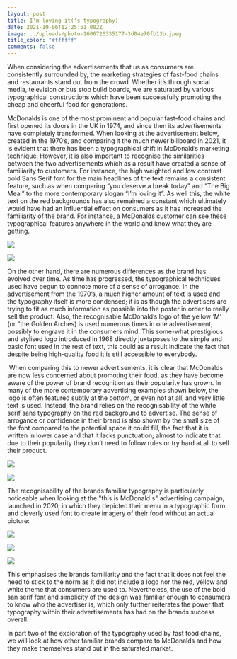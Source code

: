 ```yaml
---
layout: post
title: I'm loving it('s typography)
date: 2021-10-06T12:25:51.002Z
image: ../uploads/photo-1606720335177-3d04e70fb13b.jpeg
title_color: "#ffffff"
comments: false
---
```

When considering the advertisements that us as consumers are consistently surrounded by, the marketing strategies of fast-food chains and restaurants stand out from the crowd. Whether it’s through social media, television or bus stop build boards, we are saturated by various typographical constructions which have been successfully promoting the cheap and cheerful food for generations.

McDonalds is one of the most prominent and popular fast-food chains and first opened its doors in the UK in 1974, and since then its advertisements have completely transformed. When looking at the advertisement below, created in the 1970’s, and comparing it the much newer billboard in 2021, it is evident that there has been a typographical shift in McDonald’s marketing technique. However, it is also important to recognise the similarities between the two advertisements which as a result have created a sense of familiarity to customers. For instance, the high weighted and low contrast bold Sans Serif font for the main headlines of the text remains a consistent feature, such as when comparing “you deserve a break today” and “The Big Meal” to the more contemporary slogan “I’m loving it”. As well this, the white text on the red backgrounds has also remained a constant which ultimately would have had an influential effect on consumers as it has increased the familiarity of the brand. For instance, a McDonalds customer can see these typographical features anywhere in the world and know what they are getting.

![](../uploads/6cf10b4deb82ef099aed6f95c52f7062-vintage-advertisements-vintage-ads.jpeg)

![](../uploads/mcds-bright-red-happy-meal-smiling-box-eyudnqlxmaqrjxc.jpeg)

On the other hand, there are numerous differences as the brand has evolved over time. As time has progressed, the typographical techniques used have begun to connote more of a sense of arrogance. In the advertisement from the 1970’s, a much higher amount of text is used and the typography itself is more condensed; it is as though the advertisers are trying to fit as much information as possible into the poster in order to really sell the product. Also, the recognisable McDonald’s logo of the yellow ‘M’ (or “the Golden Arches) is used numerous times in one advertisement, possibly to engrave it in the consumers mind. This some-what prestigious and stylised logo introduced in 1968 directly juxtaposes to the simple and basic font used in the rest of text, this could as a result indicate the fact that despite being high-quality food it is still accessible to everybody.

 When comparing this to newer advertisements, it is clear that McDonalds are now less concerned about promoting their food, as they have become aware of the power of brand recognition as their popularity has grown. In many of the more contemporary advertising examples shown below, the logo is often featured subtly at the bottom, or even not at all, and very little text is used. Instead, the brand relies on the recognisability of the white serif sans typography on the red background to advertise. The sense of arrogance or confidence in their brand is also shown by the small size of the font compared to the potential space it could fill, the fact that it is written in lower case and that it lacks punctuation; almost to indicate that due to their popularity they don’t need to follow rules or try hard at all to sell their product.

![](../uploads/mcd-20190825015903107.jpeg)

![](../uploads/4d56b568472f02d27135eda2cca30878.jpeg)

The recognisability of the brands familiar typography is particularly noticeable when looking at the "this is McDonald's" advertising campaign, launched in 2020, in which they depicted their menu in a typographic form and cleverly used font to create imagery of their food without an actual picture:

![](../uploads/2020.2.5_mcdonaldstypographyhero_3x2.jpg)

![](../uploads/picture-.jpg)

![](../uploads/picture-1.jpg)

This emphasises the brands familiarity and the fact that it does not feel the need to stick to the norm as it did not include a logo nor the red, yellow and white theme that consumers are used to. Nevertheless, the use of the bold san serif font and simplicity of the design was familiar enough to consumers to know who the advertiser is, which only further reiterates the power that typography within their advertisements has had on the brands success overall. 

In part two of the exploration of the typography used by fast food chains, we will look at how other familiar brands compare to McDonalds and how they make themselves stand out in the saturated market.